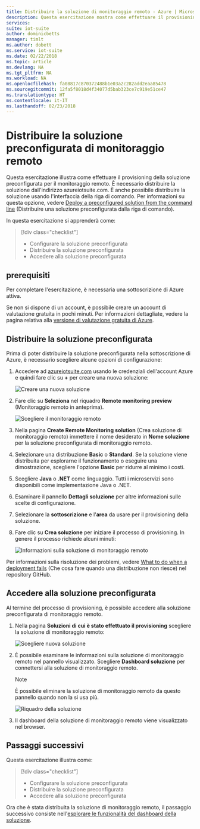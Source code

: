 ```yaml
---
title: Distribuire la soluzione di monitoraggio remoto - Azure | Microsoft Docs
description: Questa esercitazione mostra come effettuare il provisioning della soluzione preconfigurata di monitoraggio remoto da azureiotsuite.com.
services: 
suite: iot-suite
author: dominicbetts
manager: timlt
ms.author: dobett
ms.service: iot-suite
ms.date: 02/22/2018
ms.topic: article
ms.devlang: NA
ms.tgt_pltfrm: NA
ms.workload: NA
ms.openlocfilehash: fa08817c870372488b1e03a2c282add2eaa85478
ms.sourcegitcommit: 12fa5f8018d4f34077d5bab323ce7c919e51ce47
ms.translationtype: HT
ms.contentlocale: it-IT
ms.lasthandoff: 02/23/2018
---
```

# <a name="deploy-the-remote-monitoring-preconfigured-solution"></a>Distribuire la soluzione preconfigurata di monitoraggio remoto

Questa esercitazione illustra come effettuare il provisioning della soluzione preconfigurata per il monitoraggio remoto. È necessario distribuire la soluzione dall'indirizzo azureiotsuite.com. È anche possibile distribuire la soluzione usando l'interfaccia della riga di comando. Per informazioni su questa opzione, vedere [Deploy a preconfigured solution from the command line](https://github.com/Azure/azure-iot-pcs-remote-monitoring-dotnet/wiki/Developer-Reference-Guide#deploy-a-pcs-from-the-command-line) (Distribuire una soluzione preconfigurata dalla riga di comando).

In questa esercitazione si apprenderà come:

> [!div class="checklist"]
> * Configurare la soluzione preconfigurata
> * Distribuire la soluzione preconfigurata
> * Accedere alla soluzione preconfigurata

## <a name="prerequisites"></a>prerequisiti

Per completare l'esercitazione, è necessaria una sottoscrizione di Azure attiva.

Se non si dispone di un account, è possibile creare un account di valutazione gratuita in pochi minuti. Per informazioni dettagliate, vedere la pagina relativa alla [versione di valutazione gratuita di Azure](http://azure.microsoft.com/pricing/free-trial/).

## <a name="deploy-the-preconfigured-solution"></a>Distribuire la soluzione preconfigurata

Prima di poter distribuire la soluzione preconfigurata nella sottoscrizione di Azure, è necessario scegliere alcune opzioni di configurazione:

1. Accedere ad [azureiotsuite.com](https://www.azureiotsuite.com) usando le credenziali dell'account Azure e quindi fare clic su **+** per creare una nuova soluzione:

    ![Creare una nuova soluzione](media/iot-suite-remote-monitoring-deploy/createnewsolution.png)

1. Fare clic su **Seleziona** nel riquadro **Remote monitoring preview** (Monitoraggio remoto in anteprima).

    ![Scegliere il monitoraggio remoto](media/iot-suite-remote-monitoring-deploy/remotemonitoring.png)

1. Nella pagina **Create Remote Monitoring solution** (Crea soluzione di monitoraggio remoto) immettere il nome desiderato in **Nome soluzione** per la soluzione preconfigurata di monitoraggio remoto.

1. Selezionare una distribuzione **Basic** o **Standard**. Se la soluzione viene distribuita per esplorarne il funzionamento o eseguire una dimostrazione, scegliere l'opzione **Basic** per ridurre al minimo i costi.

1. Scegliere **Java** o **.NET** come linguaggio. Tutti i microservizi sono disponibili come implementazione Java o .NET.

1. Esaminare il pannello **Dettagli soluzione** per altre informazioni sulle scelte di configurazione.

1. Selezionare la **sottoscrizione** e l'**area** da usare per il provisioning della soluzione.

1. Fare clic su **Crea soluzione** per iniziare il processo di provisioning. In genere il processo richiede alcuni minuti:

    ![Informazioni sulla soluzione di monitoraggio remoto](media/iot-suite-remote-monitoring-deploy/createform.png)

Per informazioni sulla risoluzione dei problemi, vedere [What to do when a deployment fails](https://github.com/Azure/azure-iot-pcs-remote-monitoring-dotnet/wiki/Developer-Troubleshooting-Guide#what-to-do-when-a-deployment-fails) (Che cosa fare quando una distribuzione non riesce) nel repository GitHub.

## <a name="sign-in-to-the-preconfigured-solution"></a>Accedere alla soluzione preconfigurata

Al termine del processo di provisioning, è possibile accedere alla soluzione preconfigurata di monitoraggio remoto.

1. Nella pagina **Soluzioni di cui è stato effettuato il provisioning** scegliere la soluzione di monitoraggio remoto:

    ![Scegliere nuova soluzione](media/iot-suite-remote-monitoring-deploy/choosenew.png)

1. È possibile esaminare le informazioni sulla soluzione di monitoraggio remoto nel pannello visualizzato. Scegliere **Dashboard soluzione** per connettersi alla soluzione di monitoraggio remoto.

    > [!NOTE]
    > È possibile eliminare la soluzione di monitoraggio remoto da questo pannello quando non la si usa più.

    ![Riquadro della soluzione](media/iot-suite-remote-monitoring-deploy/solutionpanel.png)

1. Il dashboard della soluzione di monitoraggio remoto viene visualizzato nel browser.

## <a name="next-steps"></a>Passaggi successivi

Questa esercitazione illustra come:

> [!div class="checklist"]
> * Configurare la soluzione preconfigurata
> * Distribuire la soluzione preconfigurata
> * Accedere alla soluzione preconfigurata

Ora che è stata distribuita la soluzione di monitoraggio remoto, il passaggio successivo consiste nell'[esplorare le funzionalità del dashboard della soluzione](./iot-suite-remote-monitoring-explore.md).

<!-- Next tutorials in the sequence -->